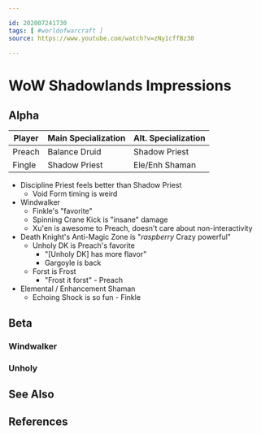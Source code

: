 ```yaml
---

id: 202007241730
tags: [ #worldofwarcraft ]
source: https://www.youtube.com/watch?v=zNy1cffBz30

---
```


# WoW Shadowlands Impressions

## Alpha
| Player | Main Specialization | Alt. Specialization |
| ------ | ------------------- | ------------------- | 
| Preach | Balance Druid       | Shadow Priest       |
| Fingle | Shadow Priest       | Ele/Enh Shaman      | 

- Discipline Priest feels better than Shadow Priest
	- Void Form timing is weird
- Windwalker
	- Finkle's "favorite"
	- Spinning Crane Kick is "insane" damage
	- Xu'en is awesome to Preach, doesn't care about non-interactivity
- Death Knight's Anti-Magic Zone is "*raspberry* Crazy powerful"
	- Unholy DK is Preach's favorite
		- "[Unholy DK] has more flavor"
		- Gargoyle is back
	- Forst is Frost
		- "Frost it forst" - Preach
- Elemental / Enhancement Shaman
	- Echoing Shock is so fun - Finkle

## Beta
### Windwalker

### Unholy

## See Also

## References

